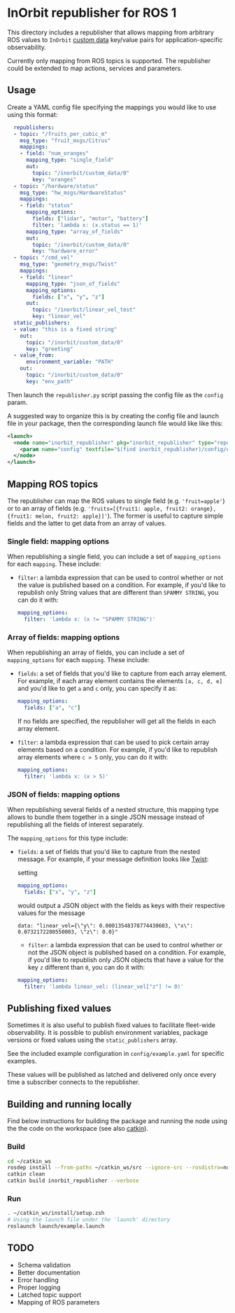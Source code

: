 # InOrbit republisher for ROS 1

This directory includes a republisher that allows mapping from arbitrary ROS values to ``InOrbit`` [custom data](https://www.inorbit.ai/faq#publish-custom-data) key/value pairs for application-specific observability.

Currently only mapping from ROS topics is supported. The republisher could be extended to map actions, services and parameters.

## Usage

Create a YAML config file specifying the mappings you would like to use using this format:

```yaml
  republishers:
  - topic: "/fruits_per_cubic_m"
    msg_type: "fruit_msgs/Citrus"
    mappings:
    - field: "num_oranges"
      mapping_type: "single_field"
      out:
        topic: "/inorbit/custom_data/0"
        key: "oranges"
  - topic: "/hardware/status"
    msg_type: "hw_msgs/HardwareStatus"
    mappings:
    - field: "status"
      mapping_options:
        fields: ["lidar", "motor", "battery"]
        filter: 'lambda x: (x.status == 1)'
      mapping_type: "array_of_fields"
      out:
        topic: "/inorbit/custom_data/0"
        key: "hardware_error"
  - topic: "/cmd_vel"
    msg_type: "geometry_msgs/Twist"
    mappings:
    - field: "linear"
      mapping_type: "json_of_fields"
      mapping_options:
        fields: ["x", "y", "z"]
      out:
        topic: "/inorbit/linear_vel_test"
        key: "linear_vel"
  static_publishers:
  - value: "this is a fixed string"
    out:
      topic: "/inorbit/custom_data/0"
      key: "greeting"
  - value_from:
      environment_variable: "PATH"
    out:
      topic: "/inorbit/custom_data/0"
      key: "env_path"
```

Then launch the ``republisher.py`` script passing the config file as the ``config`` param.

A suggested way to organize this is by creating the config file and launch file in your package, then the corresponding launch file would like like this:

```xml
<launch>
  <node name="inorbit_republisher" pkg="inorbit_republisher" type="republisher.py">
    <param name="config" textfile="$(find inorbit_republisher)/config/example.yaml" />
  </node>
</launch>
```

## Mapping ROS topics

The republisher can map the ROS values to single field (e.g. ``'fruit=apple'``) or to an array of fields (e.g. ``'fruits=[{fruit1: apple, fruit2: orange}, {fruit1: melon, fruit2: apple}]'``). The former is useful to capture simple fields and the latter to get data from an array of values.

### Single field: mapping options

When republishing a single field, you can include a set of ``mapping_options`` for each ``mapping``. These include:

* `filter`: a lambda expression that can be used to control whether or not the value is published based on a condition. For example, if you'd like to republish only String values that are different than ``SPAMMY STRING``, you can do it with:

  ```yaml
  mapping_options:
    filter: 'lambda x: (x != "SPAMMY STRING")'
  ```

### Array of fields: mapping options

When republishing an array of fields, you can include a set of ``mapping_options`` for each ``mapping``. These include:

* `fields`: a set of fields that you'd like to capture from each array element. For example, if each array element contains the elements ``[a, c, d, e]`` and you'd like to get ``a`` and ``c`` only, you can specify it as:

  ```yaml
  mapping_options:
    fields: ["a", "c"]
  ```

  If no fields are specified, the republisher will get all the fields in each array element.

* `filter`: a lambda expression that can be used to pick certain array elements based on a condition. For example, if you'd like to republish array elements where ``c > 5`` only, you can do it with:

  ```yaml
  mapping_options:
    filter: 'lambda x: (x > 5)'
  ```

### JSON of fields: mapping options

When republishing several fields of a nested structure, this mapping type allows to bundle them together in a single JSON message instead of republishing all the fields of interest separately.

The `mapping_options` for this type include:

* `fields`: a set of fields that you'd like to capture from the nested message. For example, if your message definition looks like [Twist](http://docs.ros.org/en/api/geometry_msgs/html/msg/Twist.html):

  setting

  ```yaml
  mapping_options:
    fields: ["x", "y", "z"]
  ```

  would output a JSON object with the fields as keys with their respective values for the message

  ```
  data: "linear_vel={\"y\": 0.00013548378774430603, \"x\": 0.0732172280550003, \"z\": 0.0}"
  ```

  * `filter`: a lambda expression that can be used to control whether or not the JSON object is published based on a condition. For example, if you'd like to republish only JSON objects that have a value for the key ``z`` different than ``0``, you can do it with:

  ```yaml
  mapping_options:
    filter: 'lambda linear_vel: (linear_vel["z"] != 0)'
  ```

## Publishing fixed values

Sometimes it is also useful to publish fixed values to facilitate fleet-wide observability. It is possible to publish environment variables, package versions or fixed values using the `static_publishers` array.

See the included example configuration in `config/example.yaml` for specific examples.

These values will be published as latched and delivered only once every time a subscriber connects to the republisher.

## Building and running locally

Find below instructions for building the package and running the node using the the code on the workspace (see also [catkin](https://catkin-tools.readthedocs.io/en/latest/verbs/catkin_build.html)).

### Build

```bash
cd ~/catkin_ws
rosdep install --from-paths ~/catkin_ws/src --ignore-src --rosdistro=noetic
catkin clean
catkin build inorbit_republisher --verbose
```

### Run

```bash
. ~/catkin_ws/install/setup.zsh
# Using the launch file under the 'launch' directory
roslaunch launch/example.launch
```

## TODO

* Schema validation
* Better documentation
* Error handling
* Proper logging
* Latched topic support
* Mapping of ROS parameters